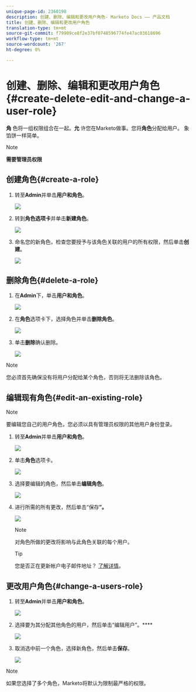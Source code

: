 ```yaml
---
unique-page-id: 2360198
description: 创建、删除、编辑和更改用户角色- Marketo Docs —— 产品文档
title: 创建、删除、编辑和更改用户角色
translation-type: tm+mt
source-git-commit: f79909ce8f2e37bf0748596774fe47ac03618696
workflow-type: tm+mt
source-wordcount: '267'
ht-degree: 0%

---
```



# 创建、删除、编辑和更改用户角色{#create-delete-edit-and-change-a-user-role}

**角** 色将一组权限组合在一起。**允** 许您在Marketo做事。您将&#x200B;**角色**&#x200B;分配给用户。 象馅饼一样简单。

>[!NOTE]
>
>**需要管理员权限**

## 创建角色{#create-a-role}

1. 转至&#x200B;**Admin**&#x200B;并单击&#x200B;**用户和角色**。

   ![](assets/image2014-9-16-13-3a29-3a48.png)

1. 转到&#x200B;**角色选项卡**&#x200B;并单击&#x200B;**新建角色**。

   ![](assets/image2014-9-16-13-3a30-3a0.png)

1. 命名您的新角色，检查您要授予与该角色关联的用户的所有权限，然后单击&#x200B;**创建**。

   ![](assets/image2014-9-16-13-3a31-3a19.png)

## 删除角色{#delete-a-role}

1. 在&#x200B;**Admin**&#x200B;下，单击&#x200B;**用户和角色**。

   ![](assets/image2014-9-16-13-3a31-3a42.png)

1. 在&#x200B;**角色**&#x200B;选项卡下，选择角色并单击&#x200B;**删除角色**。

   ![](assets/image2014-9-16-13-3a31-3a56.png)

1. 单击&#x200B;**删除**&#x200B;确认删除。

   ![](assets/image2014-9-16-13-3a32-3a25.png)

>[!NOTE]
>
>您必须首先确保没有将用户分配给某个角色，否则将无法删除该角色。

## 编辑现有角色{#edit-an-existing-role}

>[!NOTE]
>
>要编辑您自己的用户角色，您必须以具有管理员权限的其他用户身份登录。

1. 转至&#x200B;**Admin**&#x200B;并单击&#x200B;**用户和角色**。

   ![](assets/image2014-9-16-13-3a34-3a2.png)

1. 单击&#x200B;**角色**&#x200B;选项卡。

   ![](assets/image2014-9-16-13-3a34-3a22.png)

1. 选择要编辑的角色，然后单击&#x200B;**编辑角色**。

   ![](assets/image2014-9-16-13-3a34-3a37.png)

1. 进行所需的所有更改，然后单击“保存&#x200B;**”。**

   ![](assets/image2014-9-16-13-3a35-3a16.png)

   >[!NOTE]
   >
   >对角色所做的更改将影响与此角色关联的每个用户。

   >[!TIP]
   >
   >您是否正在更新帐户电子邮件地址？ [了解详情](/help/marketo/product-docs/administration/settings/edit-account-settings.md)。

## 更改用户角色{#change-a-users-role}

1. 转至&#x200B;**Admin**&#x200B;并单击&#x200B;**用户和角色**。

   ![](assets/image2014-9-16-13-3a35-3a49.png)

1. 选择要为其分配其他角色的用户，然后单击“编辑用户”。****

   ![](assets/image2014-9-16-13-36-8.png)

1. 取消选中前一个角色，选择新角色，然后单击&#x200B;**保存**。

   ![](assets/image2014-9-16-13-3a36-3a35.png)

>[!NOTE]
>
>如果您选择了多个角色，Marketo将默认为限制最严格的权限。

